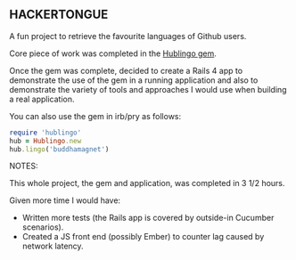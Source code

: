 ## HACKERTONGUE ##

A fun project to retrieve the favourite languages of Github users.

Core piece of work was completed in the [Hublingo gem](https://rubygems.org/gems/hublingo).

Once the gem was complete, decided to create a Rails 4 app to demonstrate the
use of the gem in a running application and also to demonstrate the variety
of tools and approaches I would use when building a real application.

You can also use the gem in irb/pry as follows:

```ruby
require 'hublingo'
hub = Hublingo.new
hub.lingo('buddhamagnet')
```

NOTES:

This whole project, the gem and application, was completed in 3 1/2 hours.

Given more time I would have:

* Written more tests (the Rails app is covered by outside-in Cucumber scenarios).
* Created a JS front end (possibly Ember) to counter lag caused by network latency.